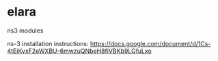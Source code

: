 # elara
ns3 modules

ns-3 installation instructions:
https://docs.google.com/document/d/1Cs-4tEiKvxF2eWXBU-6mwzuQNbeH8fiVBKb9LGfuLxo
